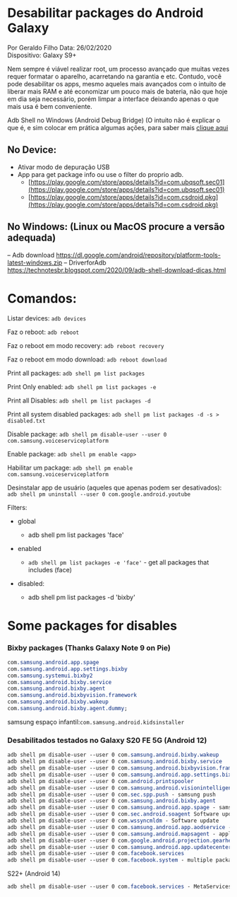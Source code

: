 # Desabilitar packages do Android Galaxy

Por Geraldo Filho
Data: 26/02/2020  
Dispositivo: Galaxy S9+

Nem sempre é viável realizar root, um processo avançado que muitas vezes requer formatar o aparelho, acarretando na garantia e etc. Contudo, você pode desabilitar os apps, mesmo aqueles mais avançados com o intuito de liberar mais RAM e até economizar um pouco mais de bateria, não que hoje em dia seja necessário, porém limpar a interface deixando apenas o que mais usa é bem conveniente.

Adb Shell no Windows (Android Debug Bridge) (O intuito não é explicar o que é, e sim colocar em prática algumas ações, para saber mais [clique aqui](https://www.androidpit.com.br/adb-drivers-android-windows)

## No Device:

- Ativar modo de depuração USB
- App para get package info ou use o filter do proprio adb.
  - [https://play.google.com/store/apps/details?id=com.ubqsoft.sec01](https://play.google.com/store/apps/details?id=com.ubqsoft.sec01)
  - [https://play.google.com/store/apps/details?id=com.csdroid.pkg](https://play.google.com/store/apps/details?id=com.csdroid.pkg)

## No Windows: (Linux ou MacOS procure a versão adequada)

– Adb download https://dl.google.com/android/repository/platform-tools-latest-windows.zip
– DriverforAdb
https://technotesbr.blogspot.com/2020/09/adb-shell-download-dicas.html

# Comandos:

Listar devices:
`adb devices`

Faz o reboot:
`adb reboot`

Faz o reboot em modo recovery:
`adb reboot recovery`

Faz o reboot em modo download:
`adb reboot download`

Print all packages:
`adb shell pm list packages`

Print Only enabled:
`adb shell pm list packages -e`

Print all Disables:
`adb shell pm list packages -d`

Print all system disabled packages:
`adb shell pm list packages -d -s > disabled.txt`

Disable package:
`adb shell pm disable-user --user 0 com.samsung.voiceserviceplatform`

Enable package:
`adb shell pm enable <app>`

Habilitar um package:
`adb shell pm enable com.samsung.voiceserviceplatform`

Desinstalar app de usuário (aqueles que apenas podem ser desativados):
`adb shell pm uninstall --user 0 com.google.android.youtube`


Filters:

- global
  - adb shell pm list packages 'face'
- enabled
    - `adb shell pm list packages -e 'face'` - get all packages that includes (face)

- disabled:
  - adb shell pm list packages -d 'bixby'

# Some packages for disables

### Bixby packages (Thanks Galaxy Note 9 on Pie)

```css
com.samsung.android.app.spage
com.samsung.android.app.settings.bixby
com.samsung.systemui.bixby2
com.samsung.android.bixby.service
com.samsung.android.bixby.agent
com.samsung.android.bixbyvision.framework
com.samsung.android.bixby.wakeup
com.samsung.android.bixby.agent.dummy;
```

samsung espaço infantil:`com.samsung.android.kidsinstaller`



### Desabilitados testados no Galaxy S20 FE 5G (Android 12)

```css
adb shell pm disable-user --user 0 com.samsung.android.bixby.wakeup
adb shell pm disable-user --user 0 com.samsung.android.bixby.service
adb shell pm disable-user --user 0 com.samsung.android.bixbyvision.framework
adb shell pm disable-user --user 0 com.samsung.android.app.settings.bixby
adb shell pm disable-user --user 0 com.android.printspooler
adb shell pm disable-user --user 0 com.samsung.android.visionintelligence
adb shell pm disable-user --user 0 com.sec.spp.push - samsung push
adb shell pm disable-user --user 0 com.samsung.android.bixby.agent
adb shell pm disable-user --user 0 com.samsung.android.app.spage - samsung free
adb shell pm disable-user --user 0 com.sec.android.soagent Software update
adb shell pm disable-user --user 0 com.wssyncmldm - Software update
adb shell pm disable-user --user 0 com.samsung.android.app.aodservice - Always On Display
adb shell pm disable-user --user 0 com.samsung.android.mapsagent - application recommendations
adb shell pm disable-user --user 0 com.google.android.projection.gearhead - Android Auto
adb shell pm disable-user --user 0 com.samsung.android.app.updatecenter - App update
adb shell pm disable-user --user 0 com.facebook.services
adb shell pm disable-user --user 0 com.facebook.system - multiple packages - Facebook Services
```

S22+ (Android 14)

```css
adb shell pm disable-user --user 0 com.facebook.services - MetaServices
```
